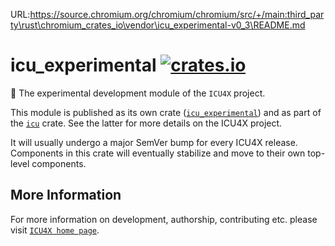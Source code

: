 URL:https://source.chromium.org/chromium/chromium/src/+/main:third_party\rust\chromium_crates_io\vendor\icu_experimental-v0_3\README.md
# icu_experimental [![crates.io](https://img.shields.io/crates/v/icu_experimental)](https://crates.io/crates/icu_experimental)

<!-- cargo-rdme start -->

🚧 The experimental development module of the `ICU4X` project.

This module is published as its own crate ([`icu_experimental`](https://docs.rs/icu_experimental/latest/icu_experimental/))
and as part of the [`icu`](https://docs.rs/icu/latest/icu/) crate. See the latter for more details on the ICU4X project.

It will usually undergo a major SemVer bump for every ICU4X release. Components in this
crate will eventually stabilize and move to their own top-level components.

<!-- cargo-rdme end -->

## More Information

For more information on development, authorship, contributing etc. please visit [`ICU4X home page`](https://github.com/unicode-org/icu4x).
